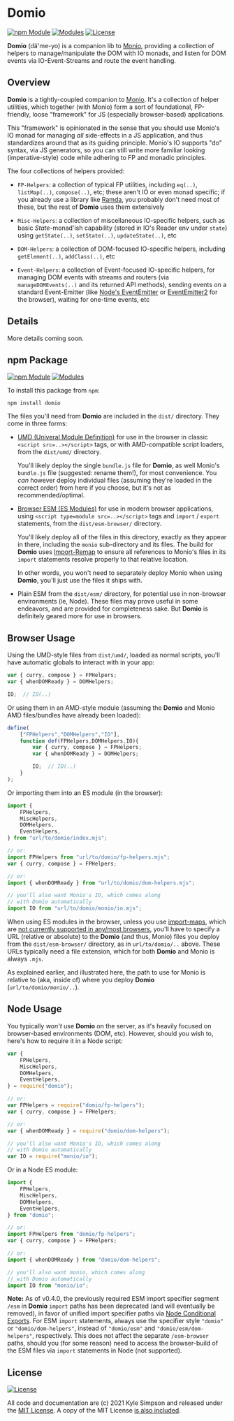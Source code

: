 # Domio

[![npm Module](https://badge.fury.io/js/domio.svg)](https://www.npmjs.org/package/domio)
[![Modules](https://img.shields.io/badge/modules-ESM%2BUMD%2BCJS-a1356a)](https://nodejs.org/api/packages.html#dual-commonjses-module-packages)
[![License](https://img.shields.io/badge/license-MIT-a1356a)](LICENSE.txt)

**Domio** (dä'me-yo) is a companion lib to [Monio](https://github.com/getify/monio), providing a collection of helpers to manage/manipulate the DOM with IO monads, and listen for DOM events via IO-Event-Streams and route the event handling.

## Overview

**Domio** is a tightly-coupled companion to [Monio](https://github.com/getify/monio). It's a collection of helper utilities, which together (with Monio) form a sort of foundational, FP-friendly, loose "framework" for JS (especially browser-based) applications.

This "framework" is opinionated in the sense that you should use Monio's IO monad for managing *all* side-effects in a JS application, and thus standardizes around that as its guiding principle. Monio's IO supports "do" syntax, via JS generators, so you can still write more familiar looking (imperative-style) code while adhering to FP and monadic principles.

The four collections of helpers provided:

* `FP-Helpers`: a collection of typical FP utilities, including `eq(..)`, `listMap(..)`, `compose(..)`, etc; these aren't IO or even monad specific; if you already use a library like [Ramda](https://ramdajs.com/), you probably don't need most of these, but the rest of **Domio** uses them extensively

* `Misc-Helpers`: a collection of miscellaneous IO-specific helpers, such as basic *State*-monad'ish capability (stored in IO's Reader env under `state`) using `getState(..)`, `setState(..)`, `updateState(..)`, etc

* `DOM-Helpers`: a collection of DOM-focused IO-specific helpers, including `getElement(..)`, `addClass(..)`, etc

* `Event-Helpers`: a collection of Event-focused IO-specific helpers, for managing DOM events with streams and routers (via `manageDOMEvents(..)` and its returned API methods), sending events on a standard Event-Emitter (like [Node's EventEmitter](https://nodejs.org/api/events.html#events_class_eventemitter) or [EventEmitter2](https://github.com/EventEmitter2/EventEmitter2) for the browser), waiting for one-time events, etc

## Details

More details coming soon.

## npm Package

[![npm Module](https://badge.fury.io/js/domio.svg)](https://www.npmjs.org/package/domio)
[![Modules](https://img.shields.io/badge/modules-ESM%2BUMD%2BCJS-a1356a)](https://nodejs.org/api/packages.html#dual-commonjses-module-packages)

To install this package from `npm`:

```
npm install domio
```

The files you'll need from **Domio** are included in the `dist/` directory. They come in three forms:

* [UMD (Univeral Module Definition)](https://github.com/umdjs/umd) for use in the browser in classic `<script src=..></script>` tags, or with AMD-compatible script loaders, from the `dist/umd/` directory.

    You'll likely deploy the single `bundle.js` file for **Domio**, as well Monio's `bundle.js` file (suggested: rename them!), for most convenience. You *can* however deploy individual files (assuming they're loaded in the correct order) from here if you choose, but it's not as recommended/optimal.

* [Browser ESM (ES Modules)](https://developer.mozilla.org/en-US/docs/Web/JavaScript/Guide/Modules) for use in modern browser applications, using `<script type=module src=..></script>` tags and `import` / `export` statements, from the `dist/esm-browser/` directory.

    You'll likely deploy all of the files in this directory, exactly as they appear in there, including the `monio` sub-directory and its files. The build for **Domio** uses [Import-Remap](https://github.com/getify/import-remap) to ensure all references to Monio's files in its `import` statements resolve properly to that relative location.

    In other words, you won't need to separately deploy Monio when using **Domio**, you'll just use the files it ships with.

* Plain ESM from the `dist/esm/` directory, for potential use in non-browser environments (ie, Node). These files may prove useful in some endeavors, and are provided for completeness sake. But **Domio** is definitely geared more for use in browsers.

## Browser Usage

Using the UMD-style files from `dist/umd/`, loaded as normal scripts, you'll have automatic globals to interact with in your app:

```js
var { curry, compose } = FPHelpers;
var { whenDOMReady } = DOMHelpers;

IO;  // IO(..)
```

Or using them in an AMD-style module (assuming the **Domio** and Monio AMD files/bundles have already been loaded):

```js
define(
    ["FPHelpers","DOMHelpers","IO"],
    function def(FPHelpers,DOMHelpers,IO){
        var { curry, compose } = FPHelpers;
        var { whenDOMReady } = DOMHelpers;

        IO;  // IO(..)
    }
);
```

Or importing them into an ES module (in the browser):

```js
import {
    FPHelpers,
    MiscHelpers,
    DOMHelpers,
    EventHelpers,
} from "url/to/domio/index.mjs";

// or:
import FPHelpers from "url/to/domio/fp-helpers.mjs";
var { curry, compose } = FPHelpers;

// or:
import { whenDOMReady } from "url/to/domio/dom-helpers.mjs";

// you'll also want Monio's IO, which comes along
// with Domio automatically
import IO from "url/to/domio/monio/io.mjs";
```

When using ES modules in the browser, unless you use [import-maps](https://github.com/WICG/import-maps), which are [not currently supported in any/most browsers](https://caniuse.com/import-maps), you'll have to specify a URL (relative or absolute) to the **Domio** (and thus, Monio) files you deploy from the `dist/esm-browser/` directory, as in `url/to/domio/..` above. These URLs typically need a file extension, which for both **Domio** and Monio is always `.mjs`.

As explained earlier, and illustrated here, the path to use for Monio is relative to (aka, inside of) where you deploy **Domio** (`url/to/domio/monio/..`).

## Node Usage

You typically *won't* use **Domio** on the server, as it's heavily focused on browser-based environments (DOM, etc). However, should you wish to, here's how to require it in a Node script:

```js
var {
    FPHelpers,
    MiscHelpers,
    DOMHelpers,
    EventHelpers,
} = require("domio");

// or:
var FPHelpers = require("domio/fp-helpers");
var { curry, compose } = FPHelpers;

// or:
var { whenDOMReady } = require("domio/dom-helpers");

// you'll also want Monio's IO, which comes along
// with Domio automatically
var IO = require("monio/io");
```

Or in a Node ES module:

```js
import {
    FPHelpers,
    MiscHelpers,
    DOMHelpers,
    EventHelpers,
} from "domio";

// or:
import FPHelpers from "domio/fp-helpers";
var { curry, compose } = FPHelpers;

// or:
import { whenDOMReady } from "domio/dom-helpers";

// you'll also want monio, which comes along
// with Domio automatically
import IO from "monio/io";
```

**Note:** As of v0.4.0, the previously required ESM import specifier segment `/esm` in **Domio** `import` paths has been deprecated (and will eventually be removed), in favor of unified import specifier paths via [Node Conditional Exports](https://nodejs.org/api/packages.html#packages_conditional_exports). For ESM `import` statements, always use the specifier style `"domio"` or `"domio/dom-helpers"`, instead of `"domio/esm"` and `"domio/esm/dom-helpers"`, respectively. This does not affect the separate `/esm-browser` paths, should you (for some reason) need to access the browser-build of the ESM files via `import` statements in Node (not supported).

## License

[![License](https://img.shields.io/badge/license-MIT-a1356a)](LICENSE.txt)

All code and documentation are (c) 2021 Kyle Simpson and released under the [MIT License](http://getify.mit-license.org/). A copy of the MIT License [is also included](LICENSE.txt).
